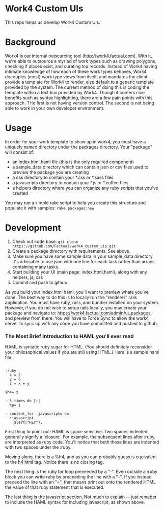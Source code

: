 Work4 Custom UIs
================

This repo helps us develop Work4 Custom UIs.  

# Background

Work4 is our internal outsourcing tool (http://work4.factual.com).  With it, we're able to outsource a myriad of work types such as drawing polygons, checking if places exist, and curating top records.  Instead of Work4 having intimate knowledge of how each of these work types behaves, Work4 decouples (most) work type views from itself, and mandates the client provide a template for Work4 to render, else default to a generic template provided by the system.  The current method of doing this is coding the template within a text box provided by Work4.  Though it confers nice benefits such as syntax highlighting, there are a few pain points with this approach.  THe first is not having version control.  The second is not being able to work in your own developer environment.      

# Usage

In order for your work template to show up in work4, you must have a uniquely named directory under the packages directory. Your "package" will consist of:
* an index.html.haml file (this is the only required component)
* a sample_data directory which can contain json or csv files used to preview the package you are creating
* a css directory to contain your *.css or *.sass files
* a javascripts directory to contain your *.js or *.coffee files
* a helpers directory where you can organize any ruby scripts that you've created

You may run a simple rake script to help you create this structure and populate it with samples: ```rake packages:new```

# Development

1.    Check out code base: ```git clone https://github.com/Factual/work4_custom_uis.git```
2.    Create a package directory with requirements. See above.
3.    Make sure you have some sample data in your sample_data directory. It's advisable to use json with one line for each task rather than arrays containing many tasks.
4.    Start building your UI (main page: index.html.haml), along with any helpers, js, css
5.    Commit and push to github

As you build your index.html.haml, you'll want to preview whate you've done. The best way to do this is to locally run the "renderer" rails application. You must have ruby, rails, and bundler installed on your system. However, if you do not wish to setup rails locally, you may create your package and navigate to:
https://work4.factual.com/admin/ui_packages, and preview from there. You will have to Force Sync to allow the work4 server to sync up with any code you have committed and pushed to github. 

### The Most Brief Introduction to HAML you'll ever read

HAML is syntatic ruby sugar for HTML.  (You should definitely reconsider your philosophical values if you are still using HTML.)  Here is a sample haml file: 

```

:ruby 
  x = 5 
  y = 6
  z = x + y

%h4= z 

- 5.times do |i|
  %p= i 

- content_for :javascripts do
  :javascript 
    alert("HEY"); 

```

First thing to point out: HAML is space sensitive.  Two spaces indented generally signify a 'closure'.  For example, the subsequent lines after :ruby, are interpreted as ruby code.  You'll notice that both those lines are indented with two spaces under the :ruby.  

Moving along, there is a %h4, and as you can probably guess is equivalent to the h4 html tag.   Notice there is no closing tag.

The next thing is the ruby for loop preceeded by a "-".  Even outside a :ruby block you can write ruby by preceeding the line with a "-".  If you instead preceed the line with an "=", that means print out onto the rendered HTML the value of that ruby statement that is executed. 

The last thing is the javascript section.  Not much to explain -- just remeber to include the HAML syntax for including javascript, as shown above.   




      


